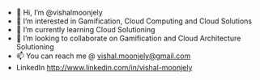 - 👋 Hi, I’m @vishalmoonjely
- 👀 I’m interested in Gamification, Cloud Computing and Cloud Solutions
- 🌱 I’m currently learning Cloud Solutioning
- 💞️ I’m looking to collaborate on Gamification and Cloud Architecture Solutioning
- 📫 You can reach me @ vishal.moonjely@gmail.com
- LinkedIn http://www.linkedin.com/in/vishal-moonjely
<!---
vishalmoonjely/vishalmoonjely is a ✨ special ✨ repository because its `README.md` (this file) appears on your GitHub profile.
You can click the Preview link to take a look at your changes.
--->
